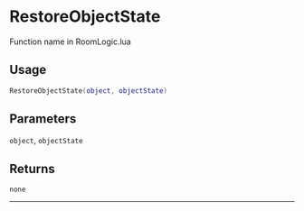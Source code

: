 # RestoreObjectState
Function name in RoomLogic.lua
## Usage
```lua
RestoreObjectState(object, objectState)
```
## Parameters
`object`, `objectState`
## Returns
`none`

---